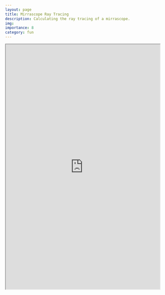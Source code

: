 ```yaml
---
layout: page
title: Mirrascope Ray Tracing
description: Calculating the ray tracing of a mirrascope.
img:
importance: 8
category: fun
---
```


<iframe
  src="https://jupyterlite.github.io/demo/repl/index.html?theme=JupyterLab?toolbar=1"
  width="100%"
  height="800px"
></iframe>

